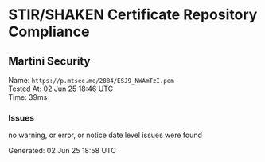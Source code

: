 # STIR/SHAKEN Certificate Repository Compliance

## Martini Security

Name: `https://p.mtsec.me/2884/ESJ9_NWAmTzI.pem`\
Tested At: 02 Jun 25 18:46 UTC\
Time: 39ms

### Issues

no warning, or error, or notice date level issues were found

Generated: 02 Jun 25 18:58 UTC